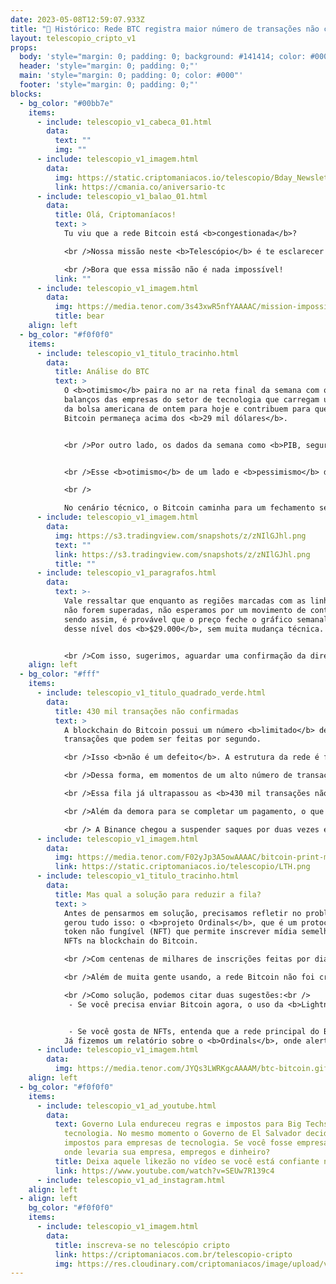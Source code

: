 ```yaml
---
date: 2023-05-08T12:59:07.933Z
title: "👀 Histórico: Rede BTC registra maior número de transações não confirmadas"
layout: telescopio_cripto_v1
props:
  body: 'style="margin: 0; padding: 0; background: #141414; color: #000"'
  header: 'style="margin: 0; padding: 0;"'
  main: 'style="margin: 0; padding: 0; color: #000"'
  footer: 'style="margin: 0; padding: 0;"'
blocks:
  - bg_color: "#00bb7e"
    items:
      - include: telescopio_v1_cabeca_01.html
        data:
          text: ""
          img: ""
      - include: telescopio_v1_imagem.html
        data:
          img: https://static.criptomaniacos.io/telescopio/Bday_Newsletter.png
          link: https://cmania.co/aniversario-tc
      - include: telescopio_v1_balao_01.html
        data:
          title: Olá, Criptomaníacos!
          text: >
            Tu viu que a rede Bitcoin está <b>congestionada</b>?

            <br />Nossa missão neste <b>Telescópio</b> é te esclarecer porque isso aconteceu e qual a solução para o problema.

            <br />Bora que essa missão não é nada impossível!
          link: ""
      - include: telescopio_v1_imagem.html
        data:
          img: https://media.tenor.com/3s43xwR5nfYAAAAC/mission-impossible-tom-cruise.gif
          title: bear
    align: left
  - bg_color: "#f0f0f0"
    items:
      - include: telescopio_v1_titulo_tracinho.html
        data:
          title: Análise do BTC
          text: >
            O <b>otimismo</b> paira no ar na reta final da semana com os
            balanços das empresas do setor de tecnologia que carregam uma alta
            da bolsa americana de ontem para hoje e contribuem para que o
            Bitcoin permaneça acima dos <b>29 mil dólares</b>.


            <br />Por outro lado, os dados da semana como <b>PIB, seguro desemprego e PCE</b>, sinalizaram que uma <b>recessão</b> da economia americana é bastante provável, sendo esperada para o segundo semestre.


            <br />Esse <b>otimismo</b> de um lado e <b>pessimismo</b> do outro é refletido no gráfico do <b>SPX e BTC</b>, as cotações foram para cima, para baixo e agora estão nos mesmos níveis.

            <br />

            No cenário técnico, o Bitcoin caminha para um fechamento semanal positivo enquanto estiver mantendo o suporte do curto prazo, na região dos <b>$28.400</b>. Porém, no contexto semanal, o preço continua trabalhando na região de demanda entre <b>$29.900 e $30.600</b>.
      - include: telescopio_v1_imagem.html
        data:
          img: https://s3.tradingview.com/snapshots/z/zNIlGJhl.png
          text: ""
          link: https://s3.tradingview.com/snapshots/z/zNIlGJhl.png
          title: ""
      - include: telescopio_v1_paragrafos.html
        data:
          text: >-
            Vale ressaltar que enquanto as regiões marcadas com as linhas rosas
            não forem superadas, não esperamos por um movimento de continuação,
            sendo assim, é provável que o preço feche o gráfico semanal perto
            desse nível dos <b>$29.000</b>, sem muita mudança técnica. 


            <br />Com isso, sugerimos, aguardar uma confirmação da direção para um movimento mais direcional, e enquanto isso não acontecer, visualizamos um <b>cenário indefinido</b>. 
    align: left
  - bg_color: "#fff"
    items:
      - include: telescopio_v1_titulo_quadrado_verde.html
        data:
          title: 430 mil transações não confirmadas
          text: >
            A blockchain do Bitcoin possui um número <b>limitado</b> de
            transações que podem ser feitas por segundo. 

            <br />Isso <b>não é um defeito</b>. A estrutura da rede é feita priorizando a <b>segurança e a simplicidade</b>.

            <br />Dessa forma, em momentos de um alto número de transações feitas, os envios entram em uma <b>lista de espera</b>, aguardando a rede dar vazão a todas elas.

            <br />Essa fila já ultrapassou as <b>430 mil transações não confirmadas</b>, o que é um recorde, considerando todo o tempo de vida do Bitcoin.

            <br />Além da demora para se completar um pagamento, o que pode levar várias horas, as taxas saltaram 60% em menos de uma semana, indo de cerca <b>de US$ 4,40 para US$ 6,90</b>.

            <br /> A Binance chegou a suspender saques por duas vezes e reajustou a suas taxas pelo ocorrido, também.
      - include: telescopio_v1_imagem.html
        data:
          img: https://media.tenor.com/F02yJp3A5owAAAAC/bitcoin-print-money-federal-reserve.gif
          link: https://static.criptomaniacos.io/telescopio/LTH.png
      - include: telescopio_v1_titulo_tracinho.html
        data:
          title: Mas qual a solução para reduzir a fila?
          text: >
            Antes de pensarmos em solução, precisamos refletir no problema que
            gerou tudo isso: o <b>projeto Ordinals</b>, que é um protocolo de
            token não fungível (NFT) que permite inscrever mídia semelhante aos
            NFTs na blockchain do Bitcoin. 

            <br />Com centenas de milhares de inscrições feitas por dia, a rede está <b>sobrecarregada</b>. 

            <br />Além de muita gente usando, a rede Bitcoin não foi criada para abrigar arquivos como imagens, e isso está afetando quem deseja usar a blockchain para o uso pela qual foi criada: <b>enviar e receber uma forma inteligente de dinheiro</b>.

            <br />Como solução, podemos citar duas sugestões:<br />
             - Se você precisa enviar Bitcoin agora, o uso da <b>Lightning Network</b> fará com que você não fique preso na fila ou pague taxas absurdas de transações;<br/>


             - Se você gosta de NFTs, entenda que a rede principal do BTC não foi feita para isso. Dê preferência para <b>outras redes ou soluções de segunda camada</b>. Tenha em mente que o melhor uso da rede BTC é como uma solução ao sistema financeiro fracassado que vivemos.<br />
            Já fizemos um relatório sobre o <b>Ordinals</b>, onde alertamos que o aumento do uso do protocolo poderia afetar negativamente a rede BTC. Você pode conferir o material de <b>forma gratuita e na íntegra <a href="https://lp.criptomaniacos.io/bitcoin-e-nfts-combinacao-perigosa/" target="_blank">clicando aqui</a></b>.
      - include: telescopio_v1_imagem.html
        data:
          img: https://media.tenor.com/JYQs3LWRKgcAAAAM/btc-bitcoin.gif
    align: left
  - bg_color: "#f0f0f0"
    items:
      - include: telescopio_v1_ad_youtube.html
        data:
          text: Governo Lula endureceu regras e impostos para Big Techs, empresas de
            tecnologia. No mesmo momento o Governo de El Salvador decidiu ZERAR
            impostos para empresas de tecnologia. Se você fosse empresário para
            onde levaria sua empresa, empregos e dinheiro?
          title: Deixa aquele likezão no vídeo se você está confiante no BTC!
          link: https://www.youtube.com/watch?v=SEUw7R139c4
      - include: telescopio_v1_ad_instagram.html
    align: left
  - align: left
    bg_color: "#f0f0f0"
    items:
      - include: telescopio_v1_imagem.html
        data:
          title: inscreva-se no telescópio cripto
          link: https://criptomaniacos.com.br/telescopio-cripto
          img: https://res.cloudinary.com/criptomaniacos/image/upload/v1662133224/telescopio/inscreva-se-telescopio.png
---
```

